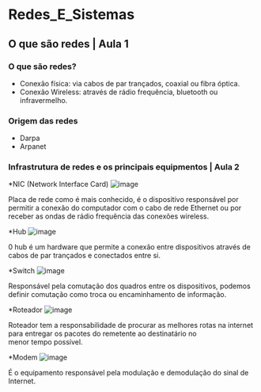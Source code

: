 # Redes_E_Sistemas
## O que são redes | Aula 1
### O que são redes?

* Conexão física: via cabos de par trançados, coaxial ou fibra óptica.
* Conexão Wireless: através de rádio frequência, bluetooth ou infravermelho.
### Origem das redes

* Darpa
* Arpanet
### Infrastrutura de redes e os principais equipmentos | Aula 2

*NIC (Network Interface Card)
![image](https://cdn-reichelt.de/bilder/web/xxl_ws/E910/DIGITUS_DN10110_01.png)

Placa de rede como é mais conhecido, é o dispositivo responsável por permitir a conexão do computador com o cabo de rede
Ethernet ou por receber as ondas de rádio frequência das conexões wireless.

*Hub
![image](https://www.palpitedigital.com/y/116/hub-e1442605954417.jpg)

0 hub é um hardware que permite a conexão entre dispositivos através de cabos de par trançados e conectados
entre si.

*Switch
![image](https://images.tcdn.com.br/img/img_prod/734896/switch_24_portas_gigabit_10_100_1000_mbps_tl_sg1024d_1_2_53a0a6d74439bf7d625c6b82eb6c25ee.jpg)

Responsável pela comutação dos quadros entre os dispositivos, podemos definir comutação como troca ou encaminhamento de informação.

*Roteador
![image](https://cdn.awsli.com.br/600x450/86/86779/produto/3683126/561e4a9c62.jpg)

Roteador tem a responsabilidade de procurar as melhores rotas na internet para entregar os pacotes do remetente ao destinatário no menor tempo possível.

*Modem
![image](https://www.cidademarketing.com.br/marketing/wp-content/uploads/2021/07/modem_sinalruim-scaled.jpg)

É o equipamento responsável pela modulação e demodulação do sinal de
Internet.


